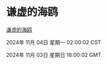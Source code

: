 # 谦虚的海鸥
[谦虚的海鸥](http://219.139.197.74:56308/qxdho/course/base/hotlink/index.php)

2024年 11月 04日 星期一 02:00:02 CST

2024年 11月 03日 星期日 18:00:02 GMT
